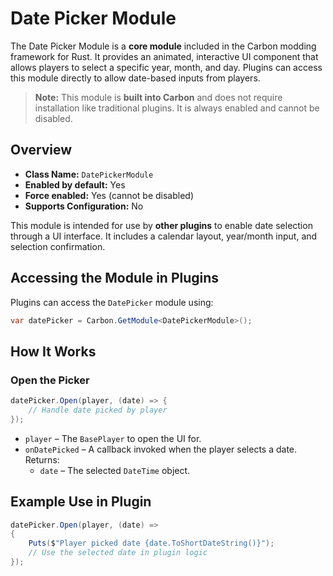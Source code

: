 # Date Picker Module

The Date Picker Module is a **core module** included in the Carbon modding framework for Rust. It provides an animated, interactive UI component that allows players to select a specific year, month, and day. Plugins can access this module directly to allow date-based inputs from players.

> **Note:** This module is **built into Carbon** and does not require installation like traditional plugins. It is always enabled and cannot be disabled.


## Overview
- **Class Name:** `DatePickerModule`
- **Enabled by default:** Yes
- **Force enabled:** Yes (cannot be disabled)
- **Supports Configuration:** No

This module is intended for use by **other plugins** to enable date selection through a UI interface. It includes a calendar layout, year/month input, and selection confirmation.

## Accessing the Module in Plugins

Plugins can access the `DatePicker` module using:

```csharp
var datePicker = Carbon.GetModule<DatePickerModule>();
```

## How It Works

### Open the Picker

```csharp
datePicker.Open(player, (date) => {
    // Handle date picked by player
});
```

- `player` – The `BasePlayer` to open the UI for.
- `onDatePicked` – A callback invoked when the player selects a date. Returns:
  - `date` – The selected `DateTime` object.


## Example Use in Plugin

```csharp
datePicker.Open(player, (date) =>
{
    Puts($"Player picked date {date.ToShortDateString()}");
    // Use the selected date in plugin logic
});
```